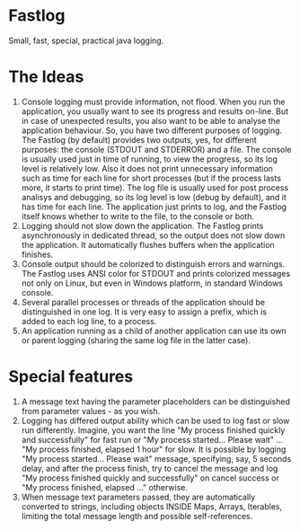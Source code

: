 # Fastlog
Small, fast, special, practical java logging.
# The Ideas
1. Console logging must provide information, not flood.
When you run the application, you usually want to see its progress and results on-line. But in case of unexpected results, you also want to be able to analyse the application behaviour. So, you have two different purposes of logging.
The Fastlog (by default) provides two outputs, yes, for different purposes: the console (STDOUT and STDERROR) and a file. The console is usually used just in time of running, to view the progress, so its log level is relatively low. Also it does not print unnecessary information such as time for each line for short processes (but if the process lasts more, it starts to print time). The log file is usually used for post process analisys and debugging, so its log level is low (debug by default), and it has time for each line.
The application just prints to log, and the Fastlog itself knows whether to write to the file, to the console or both.
2. Logging should not slow down the application.
The Fastlog prints asynchronously in dedicated thread, so the output does not slow down the application. It automatically flushes buffers when the application finishes.
3. Console output should be colorized to distinguish errors and warnings.
The Fastlog uses ANSI color for STDOUT and prints colorized messages not only on Linux, but even in Windows platform, in standard Windows console.
4. Several parallel processes or threads of the application should be distinguished in one log.
It is very easy to assign a prefix, which is added to each log line, to a process.
5. An application running as a child of another application can use its own or parent logging (sharing the same log file in the latter case).

# Special features
1. A message text having the parameter placeholders can be distinguished from parameter values - as you wish.
2. Logging has differed output ability which can be used to log fast or slow run differently. Imagine, you want the line "My process finished quickly and successfully" for fast run or "My process started... Please wait" ... "My process finished, elapsed 1 hour" for slow. It is possible by logging "My process started... Please wait" message, specifying, say, 5 seconds delay, and after the process finish, try to cancel the message and log "My process finished quickly and successfully" on cancel success or "My process finished, elapsed ..." otherwise.
3. When message text parameters passed, they are automatically converted to strings, including objects INSIDE Maps, Arrays, Iterables, limiting the total message length and possible self-references.
